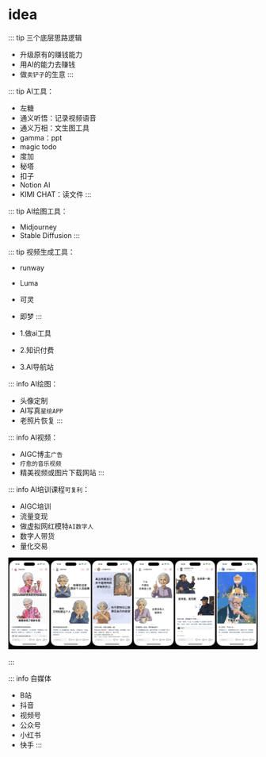 # idea
::: tip 三个底层思路逻辑
- 升级原有的赚钱能力
- 用AI的能力去赚钱
- 做`卖铲子`的生意
:::

::: tip AI工具：
- 左糖
- 通义听悟：记录视频语音
- 通义万相：文生图工具
- gamma：ppt
- magic todo 
- 度加
- 秘塔
- 扣子
- Notion AI
- KIMI CHAT：读文件
:::

::: tip AI绘图工具：
- Midjourney
- Stable Diffusion
:::

::: tip 视频生成工具：
- runway
- Luma
- 可灵
- 即梦
:::

- 1.做ai工具
- 2.知识付费
- 3.AI导航站

::: info AI绘图：
- 头像定制
- AI写真`星绘APP`
- 老照片恢复
:::


::: info AI视频：
- AIGC博主`广告`
- `疗愈的音乐视频`
- 精美视频或图片下载网站 
:::

::: info AI培训课程`可复利`：
- AIGC培训
- 流量变现
- 做虚拟网红模特`AI数字人`
- 数字人带货
- 量化交易

![](./img/数字人.png)

:::

::: info 自媒体
- B站
- 抖音
- 视频号
- 公众号
- 小红书
- 快手
:::